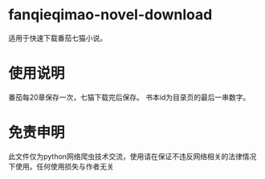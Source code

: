 # fanqieqimao-novel-download
适用于快速下载番茄七猫小说。
# 使用说明
番茄每20章保存一次，七猫下载完后保存。
书本id为目录页的最后一串数字。
# 免责申明
此文件仅为python网络爬虫技术交流，使用请在保证不违反网络相关的法律情况下使用。任何使用损失与作者无关

